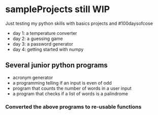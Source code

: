 # sampleProjects still WIP
Just testing my python skills with basics projects and #100daysofcose
- day 1: a temperature converter
- day 2: a guessing game
- day 3: a password generator
- day 4: getting started with numpy

## Several junior python programs
- acronym generator
- a programming telling if an input is even of odd
- program that counts the number of words in a user input
- a program that checks if a list of words is a palindrome

### Converted the above programs to re-usable functions

